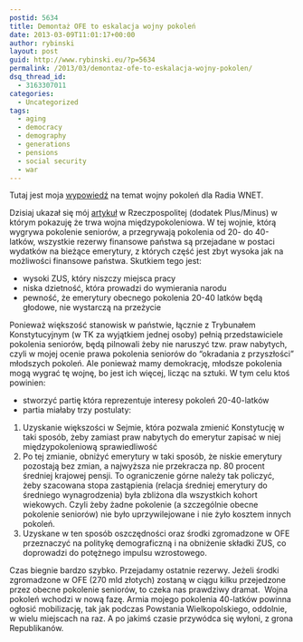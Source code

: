 ```yaml
---
postid: 5634
title: Demontaż OFE to eskalacja wojny pokoleń
date: 2013-03-09T11:01:17+00:00
author: rybinski
layout: post
guid: http://www.rybinski.eu/?p=5634
permalink: /2013/03/demontaz-ofe-to-eskalacja-wojny-pokolen/
dsq_thread_id:
  - 3163307011
categories:
  - Uncategorized
tags:
  - aging
  - democracy
  - demography
  - generations
  - pensions
  - social security
  - war
---
```

Tutaj jest moja [wypowiedź](http://www.radiownet.pl/etery/krzysztof-rybinski#/publikacje/czas-na-wojne-o-pieniedze-z-ofe) na temat wojny pokoleń dla Radia WNET.

Dzisiaj ukazał się mój [artykuł](http://www.rp.pl/artykul/61991,988102-Rybinski--Dojadanie-rezerw.html) w Rzeczpospolitej (dodatek Plus/Minus) w którym pokazuję że trwa wojna międzypokoleniowa. W tej wojnie, którą wygrywa pokolenie seniorów, a przegrywają pokolenia od 20- do 40-latków, wszystkie rezerwy finansowe państwa są przejadane w postaci wydatków na bieżące emerytury, z których część jest zbyt wysoka jak na możliwości finansowe państwa. Skutkiem tego jest:

  * wysoki ZUS, który niszczy miejsca pracy
  * niska dzietność, która prowadzi do wymierania narodu
  * pewność, że emerytury obecnego pokolenia 20-40 latków będą głodowe, nie wystarczą na przeżycie

Ponieważ większość stanowisk w państwie, łącznie z Trybunałem Konstytucyjnym (w TK za wyjątkiem jednej osoby) pełnią przedstawiciele pokolenia seniorów, będą pilnowali żeby nie naruszyć tzw. praw nabytych, czyli w mojej ocenie prawa pokolenia seniorów do “okradania z przyszłości” młodszych pokoleń. Ale ponieważ mamy demokrację, młodsze pokolenia mogą wygrać tę wojnę, bo jest ich więcej, licząc na sztuki. W tym celu ktoś powinien:

<!--more-->

  * stworzyć partię która reprezentuje interesy pokoleń 20-40-latków
  * partia miałaby trzy postulaty:

  1. Uzyskanie większości w Sejmie, która pozwala zmienić Konstytucję w taki sposób, żeby zamiast praw nabytych do emerytur zapisać w niej międzypokoleniową sprawiedliwość
  2. Po tej zmianie, obniżyć emerytury w taki sposób, że niskie emerytury pozostają bez zmian, a najwyższa nie przekracza np. 80 procent średniej krajowej pensji. To ograniczenie górne należy tak policzyć, żeby szacowana stopa zastąpienia (relacja średniej emerytury do średniego wynagrodzenia) była zbliżona dla wszystkich kohort wiekowych. Czyli żeby żadne pokolenie (a szczególnie obecne pokolenie seniorów) nie było uprzywilejowane i nie żyło kosztem innych pokoleń.
  3. Uzyskane w ten sposób oszczędności oraz środki zgromadzone w OFE przeznaczyć na politykę demograficzną i na obniżenie składki ZUS, co doprowadzi do potężnego impulsu wzrostowego.

Czas biegnie bardzo szybko. Przejadamy ostatnie rezerwy. Jeżeli środki zgromadzone w OFE (270 mld złotych) zostaną w ciągu kilku przejedzone przez obecne pokolenie seniorów, to czeka nas prawdziwy dramat.  Wojna pokoleń wchodzi w nową fazę. Armia mojego pokolenia 40-latków powinna ogłosić mobilizację, tak jak podczas Powstania Wielkopolskiego, oddolnie, w wielu miejscach na raz. A po jakimś czasie przywódca się wyłoni, z grona Republikanów.

 
